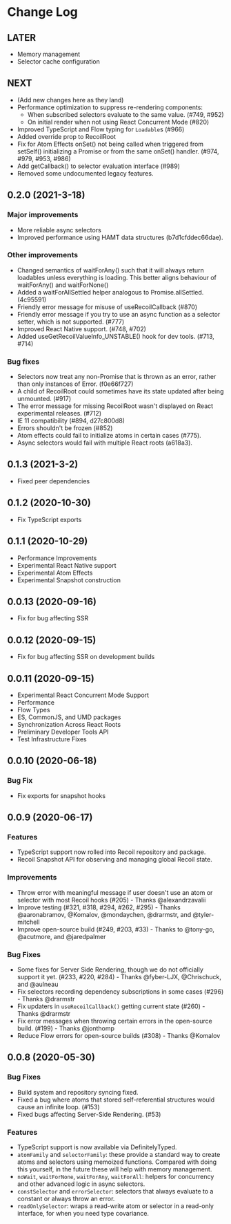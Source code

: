 # Change Log

## LATER

- Memory management
- Selector cache configuration

## NEXT

- (Add new changes here as they land)
- Performance optimization to suppress re-rendering components:
    - When subscribed selectors evaluate to the same value. (#749, #952)
    - On initial render when not using React Concurrent Mode (#820)
- Improved TypeScript and Flow typing for `Loadable`s (#966)
- Added override prop to RecoilRoot
- Fix for Atom Effects onSet() not being called when triggered from setSelf() initializing a Promise or from the same onSet() handler.  (#974, #979, #953, #986)
- Add getCallback() to selector evaluation interface (#989)
- Removed some undocumented legacy features.

## 0.2.0 (2021-3-18)

### Major improvements

- More reliable async selectors
- Improved performance using HAMT data structures (b7d1cfddec66dae).

### Other improvements

- Changed semantics of waitForAny() such that it will always return loadables unless everything is loading. This better aligns behaviour of waitForAny() and waitForNone()
- Added a waitForAllSettled helper analogous to Promise.allSettled. (4c95591)
- Friendly error message for misuse of useRecoilCallback (#870)
- Friendly error message if you try to use an async function as a selector setter, which is not supported. (#777)
- Improved React Native support. (#748, #702)
- Added useGetRecoilValueInfo_UNSTABLE() hook for dev tools. (#713, #714)

### Bug fixes

- Selectors now treat any non-Promise that is thrown as an error, rather than only instances of Error. (f0e66f727)
- A child of RecoilRoot could sometimes have its state updated after being unmounted. (#917)
- The error message for missing RecoilRoot wasn't displayed on React experimental releases. (#712)
- IE 11 compatibility (#894, d27c800d8)
- Errors shouldn't be frozen (#852)
- Atom effects could fail to initialize atoms in certain cases (#775).
- Async selectors would fail with multiple React roots (a618a3).

## 0.1.3 (2021-3-2)

- Fixed peer dependencies

## 0.1.2 (2020-10-30)

- Fix TypeScript exports

## 0.1.1 (2020-10-29)

- Performance Improvements
- Experimental React Native support
- Experimental Atom Effects
- Experimental Snapshot construction

## 0.0.13 (2020-09-16)

- Fix for bug affecting SSR

## 0.0.12 (2020-09-15)

- Fix for bug affecting SSR on development builds

## 0.0.11 (2020-09-15)

- Experimental React Concurrent Mode Support
- Performance
- Flow Types
- ES, CommonJS, and UMD packages
- Synchronization Across React Roots
- Preliminary Developer Tools API
- Test Infrastructure Fixes

## 0.0.10 (2020-06-18)

### Bug Fix

- Fix exports for snapshot hooks

## 0.0.9 (2020-06-17)

### Features

- TypeScript support now rolled into Recoil repository and package.
- Recoil Snapshot API for observing and managing global Recoil state.

### Improvements

- Throw error with meaningful message if user doesn't use an atom or selector with most Recoil hooks (#205) - Thanks @alexandrzavalii
- Improve testing (#321, #318, #294, #262, #295) - Thanks @aaronabramov, @Komalov, @mondaychen, @drarmstr, and @tyler-mitchell
- Improve open-source build (#249, #203, #33) - Thanks to @tony-go, @acutmore, and @jaredpalmer

### Bug Fixes

- Some fixes for Server Side Rendering, though we do not officially support it yet. (#233, #220, #284) - Thanks @fyber-LJX, @Chrischuck, and @aulneau
- Fix selectors recording dependency subscriptions in some cases (#296) - Thanks @drarmstr
- Fix updaters in `useRecoilCallback()` getting current state (#260) - Thanks @drarmstr
- Fix error messages when throwing certain errors in the open-source build. (#199) - Thanks @jonthomp
- Reduce Flow errors for open-source builds (#308) - Thanks @Komalov

## 0.0.8 (2020-05-30)

### Bug Fixes

- Build system and repository syncing fixed.
- Fixed a bug where atoms that stored self-referential structures would cause an infinite loop. (#153)
- Fixed bugs affecting Server-Side Rendering. (#53)

### Features

- TypeScript support is now available via DefinitelyTyped.
- `atomFamily` and `selectorFamily`: these provide a standard way to create atoms and selectors using memoized functions. Compared with doing this yourself, in the future these will help with memory management.
- `noWait`, `waitForNone`, `waitForAny`, `waitForAll`: helpers for concurrency and other advanced logic in async selectors.
- `constSelector` and `errorSelector`: selectors that always evaluate to a constant or always throw an error.
- `readOnlySelector`: wraps a read-write atom or selector in a read-only interface, for when you need type covariance.
